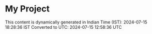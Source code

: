 # My Project

This content is dynamically generated in Indian Time (IST): 2024-07-15 18:28:36 IST
Converted to UTC: 2024-07-15 12:58:36 UTC

